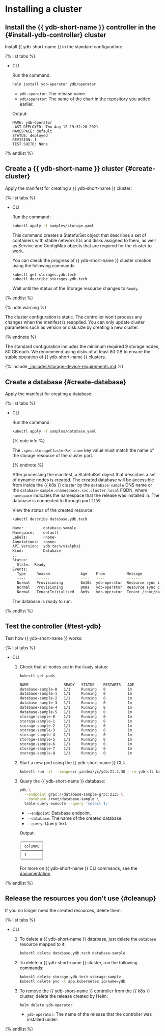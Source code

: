 # Installing a cluster

## Install the {{ ydb-short-name }} controller in the {#install-ydb-controller} cluster

Install {{ ydb-short-name }} in the standard configuration:

{% list tabs %}

- CLI

  Run the command:

  ```bash
  helm install ydb-operator ydb/operator
  ```
  * `ydb-operator`: The release name.
  * `ydb/operator`: The name of the chart in the repository you added earlier.

  Output:

  ```text
  NAME: ydb-operator
  LAST DEPLOYED: Thu Aug 12 19:32:28 2021
  NAMESPACE: default
  STATUS: deployed
  REVISION: 1
  TEST SUITE: None
  ```

{% endlist %}

## Create a {{ ydb-short-name }} cluster {#create-cluster}

Apply the manifest for creating a {{ ydb-short-name }} cluster:

{% list tabs %}

- CLI

  Run the command:

  ```bash
  kubectl apply -f samples/storage.yaml
  ```

  This command creates a StatefulSet object that describes a set of containers with stable network IDs and disks assigned to them, as well as Service and ConfigMap objects that are required for the cluster to work.

  You can check the progress of {{ ydb-short-name }} cluster creation using the following commands:

  ```bash
  kubectl get storages.ydb.tech
  kubectl describe storages.ydb.tech
  ```

  Wait until the status of the Storage resource changes to `Ready`.

{% endlist %}

{% note warning %}

The cluster configuration is static. The controller won't process any changes when the manifest is reapplied. You can only update cluster parameters such as version or disk size by creating a new cluster.

{% endnote %}

The standard configuration includes the minimum required 9 storage nodes, 80 GB each. We recommend using disks of at least 80 GB to ensure the stable operation of {{ ydb-short-name }} clusters.

{% include [_includes/storage-device-requirements.md](../../../_includes/storage-device-requirements.md) %}

## Create a database {#create-database}

Apply the manifest for creating a database:

{% list tabs %}

- CLI

  Run the command:

  ```bash
  kubectl apply -f samples/database.yaml
  ```

  {% note info %}

  The `.spec.storageClusterRef.name` key value must match the name of the storage resource of the cluster part.

  {% endnote %}

  After processing the manifest, a StatefulSet object that describes a set of dynamic nodes is created. The created database will be accessible from inside the {{ k8s }} cluster by the `database-sample` DNS name or the `database-sample.<namespace>.svc.cluster.local` FQDN, where `namespace` indicates the namespace that the release was installed in. The database is connected to through port `2135`.

  View the status of the created resource:

  ```bash
  kubectl describe database.ydb.tech

  Name:         database-sample
  Namespace:    default
  Labels:       <none>
  Annotations:  <none>
  API Version:  ydb.tech/v1alpha1
  Kind:         Database
  ...
  Status:
    State:  Ready
  Events:
    Type     Reason              Age    From          Message
    ----     ------              ----   ----          -------
    Normal   Provisioning        8m10s  ydb-operator  Resource sync is in progress
    Normal   Provisioning        8m9s   ydb-operator  Resource sync complete
    Normal   TenantInitialized   8m9s   ydb-operator  Tenant /root/database-sample created
  ```

  The database is ready to run.

{% endlist %}

## Test the controller {#test-ydb}

Test how {{ ydb-short-name }} works:

{% list tabs %}

- CLI

  1. Check that all nodes are in the `Ready` status:

      ```bash
      kubectl get pods

      NAME                READY   STATUS    RESTARTS   AGE
      database-sample-0   1/1     Running   0          1m
      database-sample-1   1/1     Running   0          1m
      database-sample-2   1/1     Running   0          1m
      database-sample-3   1/1     Running   0          1m
      database-sample-4   1/1     Running   0          1m
      database-sample-5   1/1     Running   0          1m
      storage-sample-0    1/1     Running   0          1m
      storage-sample-1    1/1     Running   0          1m
      storage-sample-2    1/1     Running   0          1m
      storage-sample-3    1/1     Running   0          1m
      storage-sample-4    1/1     Running   0          1m
      storage-sample-5    1/1     Running   0          1m
      storage-sample-6    1/1     Running   0          1m
      storage-sample-7    1/1     Running   0          1m
      storage-sample-8    1/1     Running   0          1m
      ```

  1. Start a new pod using the {{ ydb-short-name }} CLI:

      ```bash
      kubectl run -it --image=cr.yandex/yc/ydb:21.4.30 --rm ydb-cli bash
      ```

  1. Query the {{ ydb-short-name }} database:

      ```bash
      ydb \
        --endpoint grpc://database-sample-grpc:2135 \
        --database /root/database-sample \
        table query execute --query 'select 1;'
      ```
      * `--endpoint`: Database endpoint.
      * `--database`: The name of the created database.
      * `--query`: Query text.

      Output:

      ```text
      ┌─────────┐
      | column0 |
      ├─────────┤
      | 1       |
      └─────────┘
      ```

      For more on {{ ydb-short-name }} CLI commands, see the [documentation](../../../reference/ydb-cli/index.md).

{% endlist %}

## Release the resources you don't use {#cleanup}

If you no longer need the created resources, delete them:

{% list tabs %}

- CLI

  1. To delete a {{ ydb-short-name }} database, just delete the `Database` resource mapped to it:

      ```bash
      kubectl delete database.ydb.tech database-sample
      ```

  1. To delete a {{ ydb-short-name }} cluster, run the following commands:

      ```bash
      kubectl delete storage.ydb.tech storage-sample
      kubectl delete pvc -l app.kubernetes.io/name=ydb
      ```

  1. To remove the {{ ydb-short-name }} controller from the {{ k8s }} cluster, delete the release created by Helm:

      ```bash
      helm delete ydb-operator
      ```
      * `ydb-operator`: The name of the release that the controller was installed under.

{% endlist %}
